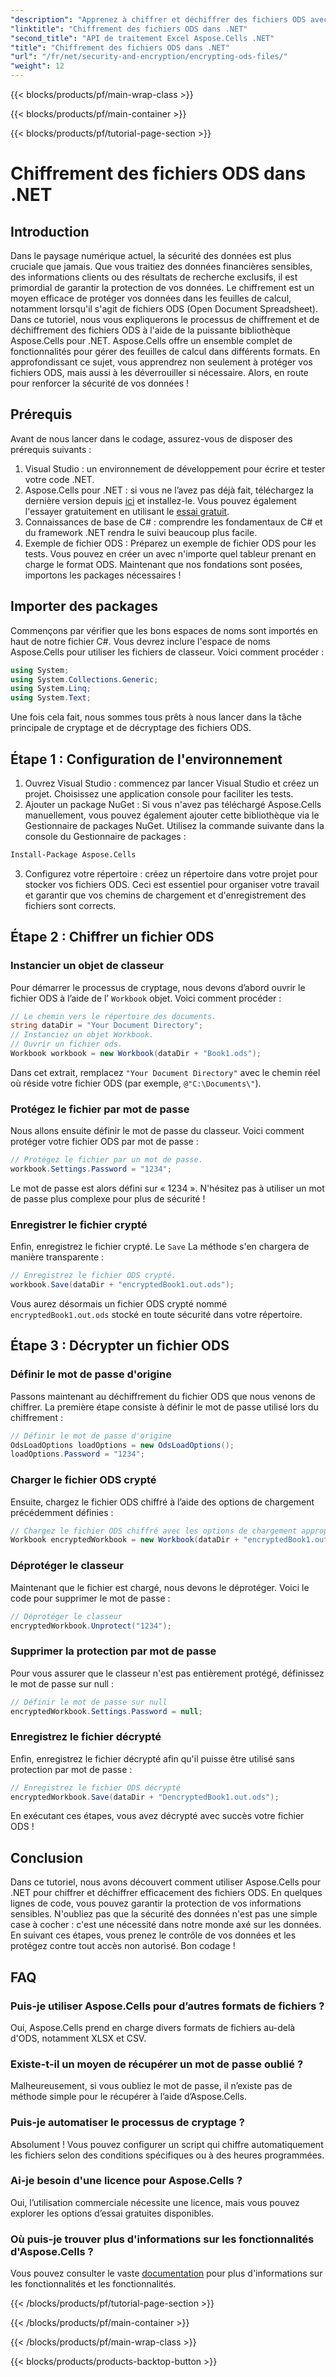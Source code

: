 ```yaml
---
"description": "Apprenez à chiffrer et déchiffrer des fichiers ODS avec Aspose.Cells pour .NET. Un guide étape par étape pour sécuriser vos données."
"linktitle": "Chiffrement des fichiers ODS dans .NET"
"second_title": "API de traitement Excel Aspose.Cells .NET"
"title": "Chiffrement des fichiers ODS dans .NET"
"url": "/fr/net/security-and-encryption/encrypting-ods-files/"
"weight": 12
---
```


{{< blocks/products/pf/main-wrap-class >}}

{{< blocks/products/pf/main-container >}}

{{< blocks/products/pf/tutorial-page-section >}}

# Chiffrement des fichiers ODS dans .NET

## Introduction
Dans le paysage numérique actuel, la sécurité des données est plus cruciale que jamais. Que vous traitiez des données financières sensibles, des informations clients ou des résultats de recherche exclusifs, il est primordial de garantir la protection de vos données. Le chiffrement est un moyen efficace de protéger vos données dans les feuilles de calcul, notamment lorsqu'il s'agit de fichiers ODS (Open Document Spreadsheet). Dans ce tutoriel, nous vous expliquerons le processus de chiffrement et de déchiffrement des fichiers ODS à l'aide de la puissante bibliothèque Aspose.Cells pour .NET.
Aspose.Cells offre un ensemble complet de fonctionnalités pour gérer des feuilles de calcul dans différents formats. En approfondissant ce sujet, vous apprendrez non seulement à protéger vos fichiers ODS, mais aussi à les déverrouiller si nécessaire. Alors, en route pour renforcer la sécurité de vos données !
## Prérequis
Avant de nous lancer dans le codage, assurez-vous de disposer des prérequis suivants :
1. Visual Studio : un environnement de développement pour écrire et tester votre code .NET.
2. Aspose.Cells pour .NET : si vous ne l’avez pas déjà fait, téléchargez la dernière version depuis [ici](https://releases.aspose.com/cells/net/) et installez-le. Vous pouvez également l'essayer gratuitement en utilisant le [essai gratuit](https://releases.aspose.com/).
3. Connaissances de base de C# : comprendre les fondamentaux de C# et du framework .NET rendra le suivi beaucoup plus facile.
4. Exemple de fichier ODS : Préparez un exemple de fichier ODS pour les tests. Vous pouvez en créer un avec n'importe quel tableur prenant en charge le format ODS.
Maintenant que nos fondations sont posées, importons les packages nécessaires !
## Importer des packages
Commençons par vérifier que les bons espaces de noms sont importés en haut de notre fichier C#. Vous devrez inclure l'espace de noms Aspose.Cells pour utiliser les fichiers de classeur. Voici comment procéder :
```csharp
using System;
using System.Collections.Generic;
using System.Linq;
using System.Text;
```
Une fois cela fait, nous sommes tous prêts à nous lancer dans la tâche principale de cryptage et de décryptage des fichiers ODS.
## Étape 1 : Configuration de l'environnement
1. Ouvrez Visual Studio : commencez par lancer Visual Studio et créez un projet. Choisissez une application console pour faciliter les tests.
2. Ajouter un package NuGet : Si vous n'avez pas téléchargé Aspose.Cells manuellement, vous pouvez également ajouter cette bibliothèque via le Gestionnaire de packages NuGet. Utilisez la commande suivante dans la console du Gestionnaire de packages :
```bash
Install-Package Aspose.Cells
```
3. Configurez votre répertoire : créez un répertoire dans votre projet pour stocker vos fichiers ODS. Ceci est essentiel pour organiser votre travail et garantir que vos chemins de chargement et d'enregistrement des fichiers sont corrects.

## Étape 2 : Chiffrer un fichier ODS
### Instancier un objet de classeur
Pour démarrer le processus de cryptage, nous devons d’abord ouvrir le fichier ODS à l’aide de l’ `Workbook` objet. Voici comment procéder :
```csharp
// Le chemin vers le répertoire des documents.
string dataDir = "Your Document Directory";
// Instanciez un objet Workbook.
// Ouvrir un fichier ods.
Workbook workbook = new Workbook(dataDir + "Book1.ods");
```
Dans cet extrait, remplacez `"Your Document Directory"` avec le chemin réel où réside votre fichier ODS (par exemple, `@"C:\Documents\"`).
### Protégez le fichier par mot de passe
Nous allons ensuite définir le mot de passe du classeur. Voici comment protéger votre fichier ODS par mot de passe :
```csharp
// Protégez le fichier par un mot de passe.
workbook.Settings.Password = "1234";
```
Le mot de passe est alors défini sur « 1234 ». N'hésitez pas à utiliser un mot de passe plus complexe pour plus de sécurité !
### Enregistrer le fichier crypté
Enfin, enregistrez le fichier crypté. Le `Save` La méthode s'en chargera de manière transparente :
```csharp
// Enregistrez le fichier ODS crypté.
workbook.Save(dataDir + "encryptedBook1.out.ods");
```
Vous aurez désormais un fichier ODS crypté nommé `encryptedBook1.out.ods` stocké en toute sécurité dans votre répertoire.
## Étape 3 : Décrypter un fichier ODS
### Définir le mot de passe d'origine
Passons maintenant au déchiffrement du fichier ODS que nous venons de chiffrer. La première étape consiste à définir le mot de passe utilisé lors du chiffrement :
```csharp
// Définir le mot de passe d'origine
OdsLoadOptions loadOptions = new OdsLoadOptions();
loadOptions.Password = "1234";
```
### Charger le fichier ODS crypté
Ensuite, chargez le fichier ODS chiffré à l’aide des options de chargement précédemment définies :
```csharp
// Chargez le fichier ODS chiffré avec les options de chargement appropriées
Workbook encryptedWorkbook = new Workbook(dataDir + "encryptedBook1.out.ods", loadOptions);
```
### Déprotéger le classeur
Maintenant que le fichier est chargé, nous devons le déprotéger. Voici le code pour supprimer le mot de passe :
```csharp
// Déprotéger le classeur
encryptedWorkbook.Unprotect("1234");
```
### Supprimer la protection par mot de passe
Pour vous assurer que le classeur n'est pas entièrement protégé, définissez le mot de passe sur null :
```csharp
// Définir le mot de passe sur null
encryptedWorkbook.Settings.Password = null;
```
### Enregistrez le fichier décrypté
Enfin, enregistrez le fichier décrypté afin qu'il puisse être utilisé sans protection par mot de passe :
```csharp
// Enregistrez le fichier ODS décrypté
encryptedWorkbook.Save(dataDir + "DencryptedBook1.out.ods");
```
En exécutant ces étapes, vous avez décrypté avec succès votre fichier ODS !
## Conclusion
Dans ce tutoriel, nous avons découvert comment utiliser Aspose.Cells pour .NET pour chiffrer et déchiffrer efficacement des fichiers ODS. En quelques lignes de code, vous pouvez garantir la protection de vos informations sensibles. N'oubliez pas que la sécurité des données n'est pas une simple case à cocher : c'est une nécessité dans notre monde axé sur les données.
En suivant ces étapes, vous prenez le contrôle de vos données et les protégez contre tout accès non autorisé. Bon codage !
## FAQ
### Puis-je utiliser Aspose.Cells pour d’autres formats de fichiers ?
Oui, Aspose.Cells prend en charge divers formats de fichiers au-delà d'ODS, notamment XLSX et CSV.
### Existe-t-il un moyen de récupérer un mot de passe oublié ?
Malheureusement, si vous oubliez le mot de passe, il n’existe pas de méthode simple pour le récupérer à l’aide d’Aspose.Cells.
### Puis-je automatiser le processus de cryptage ?
Absolument ! Vous pouvez configurer un script qui chiffre automatiquement les fichiers selon des conditions spécifiques ou à des heures programmées.
### Ai-je besoin d'une licence pour Aspose.Cells ?
Oui, l’utilisation commerciale nécessite une licence, mais vous pouvez explorer les options d’essai gratuites disponibles.
### Où puis-je trouver plus d'informations sur les fonctionnalités d'Aspose.Cells ?
Vous pouvez consulter le vaste [documentation](https://reference.aspose.com/cells/net/) pour plus d'informations sur les fonctionnalités et les fonctionnalités.

{{< /blocks/products/pf/tutorial-page-section >}}

{{< /blocks/products/pf/main-container >}}

{{< /blocks/products/pf/main-wrap-class >}}

{{< blocks/products/products-backtop-button >}}